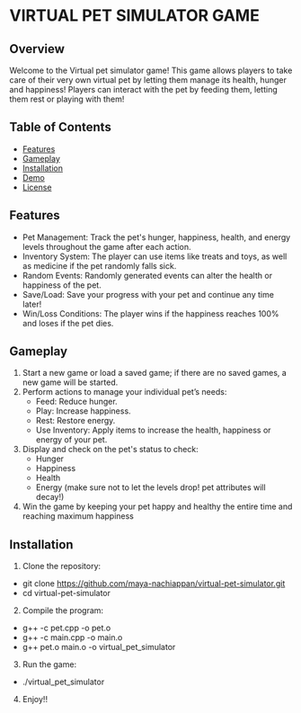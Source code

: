 # VIRTUAL PET SIMULATOR GAME

## Overview

Welcome to the Virtual pet simulator game! This game allows players to take care of their very own virtual pet by letting them manage its health, hunger and happiness! Players can interact with the pet by feeding them, letting them rest or playing with them!


## Table of Contents

- [Features](#Features)
- [Gameplay](#Gameplay)
- [Installation](#Installation)
- [Demo](#demo)
- [License](https://github.com/maya-nachiappan/virtual-pet-simulator/blob/main/LICENSE)

  
## Features
 - Pet Management: Track the pet's hunger, happiness, health, and energy levels throughout the game after each action.
 - Inventory System: The player can use items like treats and toys, as well as medicine if the pet randomly falls sick.
 - Random Events: Randomly generated events can alter the health or happiness of the pet.
 - Save/Load: Save your progress with your pet and continue any time later!
 - Win/Loss Conditions: The player wins if the happiness reaches 100% and loses if the pet dies.

## Gameplay
1. Start a new game or load a saved game; if there are no saved games, a new game will be started.
2. Perform actions to manage your individual pet’s needs:
   - Feed: Reduce hunger.
   - Play: Increase happiness.
   - Rest: Restore energy.
   - Use Inventory: Apply items to increase the health, happiness or energy of your pet.
3. Display and check on the pet's status to check:
   - Hunger
   - Happiness
   - Health
   - Energy
(make sure not to let the levels drop! pet attributes will decay!)
5. Win the game by keeping your pet happy and healthy the entire time and reaching maximum happiness


## Installation

1. Clone the repository:
- git clone https://github.com/maya-nachiappan/virtual-pet-simulator.git
- cd virtual-pet-simulator

2. Compile the program:
- g++ -c pet.cpp -o pet.o
- g++ -c main.cpp -o main.o
- g++ pet.o main.o -o virtual_pet_simulator

3. Run the game:
- ./virtual_pet_simulator

4. Enjoy!!

